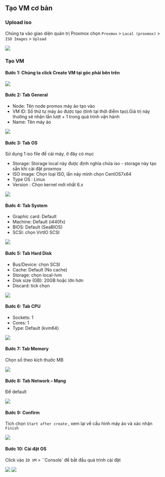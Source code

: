 ## Tạo VM cơ bản

### Upload iso

Chúng ta vào giao diện quản trị Proxmox chọn ``Proxmox`` > ``Local (proxmox)`` > ``ISO Images`` > ``Upload``

  <img src="proxmoximages/Screenshot_21.png">

### Tạo VM

#### Bước 1: Chúng ta click Create VM  tại góc phải bên trên

  <img src="proxmoximages/Screenshot_28.png">

#### Bước 2: Tab General 

  + Node: Tên node promox máy ảo tạo vào
  + VM ID: Số thứ tự máy ảo được tạo (tính tại thời điểm tạo).Giá trị này thường sẽ nhận lần lượt + 1 trong quá trình vận hành
  + Name: Tên máy ảo

  <img src="proxmoximages/Screenshot_29.png">

#### Bước 3: Tab OS 

Sử dụng 1 iso file để cài máy, ở đây có mục 
  + Storage: Storage local này được định nghĩa chứa iso - storage này tạo sẵn khi cài đặt proxmox
  + ISO image: Chọn loại ISO, lần này mình chọn CentOS7x64
  + Type OS : Linux
  + Version : Chọn kernel mới nhất 6.x
  <img src="proxmoximages/Screenshot_30.png">

#### Bước 4: Tab System

  + Graphic card: Default
  + Machine: Default (i440fx)
  + BIOS: Default (SeaBIOS)
  + SCSI: chọn VirtIO SCSI
  <img src="proxmoximages/Screenshot_31.png">

#### Bước 5: Tab Hard Disk

  + Bus/Device: chọn SCSI
  + Cache: Default (No cache)
  + Storage: chọn local-lvm
  + Disk size (GB): 20GB hoặc lớn hơn
  + Discard: tick chọn
  <img src="proxmoximages/Screenshot_32.png">

#### Bước 6: Tab CPU

  + Sockets: 1
  + Cores: 1
  + Type: Default (kvm64)

  <img src="proxmoximages/Screenshot_33.png">


#### Bước 7: Tab Memory

Chọn số theo kích thước MB

  <img src="proxmoximages/Screenshot_34.png">

#### Bước 8: Tab Network – Mạng

Để default

  <img src="proxmoximages/Screenshot_35.png">

#### Bước 9: Confirm

Tích chọn ``Start after create`` , xem lại về cấu hình máy ảo và xác nhận ``Finish``

  <img src="proxmoximages/Screenshot_36.png">

#### Bước 10: Cài đặt OS

Click vào ``ID VM`` > ``Console` để bắt đầu quá trình cài đặt

  <img src="proxmoximages/Screenshot_38.png">

  <img src="proxmoximages/Screenshot_39.png">